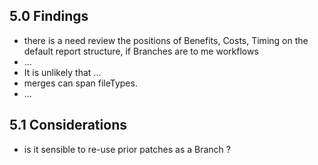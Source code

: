 ## 5.0 Findings
* there is a need review the positions of Benefits, Costs, Timing on the default report structure, if Branches are to me workflows
* ...
* It is unlikely that ...
* merges can span fileTypes.
* ...

## 5.1 Considerations
* is it sensible to re-use prior patches as a Branch ?
